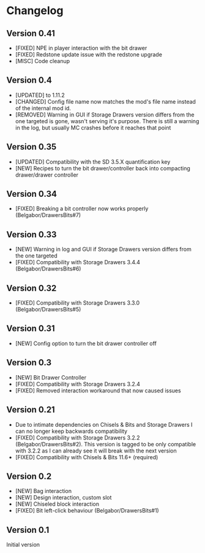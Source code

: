 # Changelog

## Version 0.41
* [FIXED] NPE in player interaction with the bit drawer
* [FIXED] Redstone update issue with the redstone upgrade
* [MISC] Code cleanup

## Version 0.4
* [UPDATED] to 1.11.2
* [CHANGED] Config file name now matches the mod's file name instead of the internal mod id.
* [REMOVED] Warning in GUI if Storage Drawers version differs from the one targeted is gone, wasn't serving it's purpose. There is still a warning in the log, but usually MC crashes before it reaches that point


## Version 0.35
* [UPDATED] Compatibility with the SD 3.5.X quantification key
* [NEW] Recipes to turn the bit drawer/controller back into compacting drawer/drawer controller 

## Version 0.34
* [FIXED] Breaking a bit controller now works properly (Belgabor/DrawersBits#7)

## Version 0.33
* [NEW] Warning in log and GUI if Storage Drawers version differs from the one targeted
* [FIXED] Compatibility with Storage Drawers 3.4.4 (Belgabor/DrawersBits#6)

## Version 0.32
* [FIXED] Compatibility with Storage Drawers 3.3.0 (Belgabor/DrawersBits#5)

## Version 0.31
* [NEW] Config option to turn the bit drawer controller off

## Version 0.3
* [NEW] Bit Drawer Controller
* [FIXED] Compatibility with Storage Drawers 3.2.4
* [FIXED] Removed interaction workaround that now caused issues

## Version 0.21
* Due to intimate dependencies on Chisels & Bits and Storage Drawers I can no longer keep backwards compatibility 
* [FIXED] Compatibility with Storage Drawers 3.2.2 (Belgabor/DrawersBits#2). This version is tagged to be only compatible with 3.2.2 as I can already see it will break with the next version
* [FIXED] Compatibility with Chisels & Bits 11.6+ (required)

## Version 0.2
* [NEW] Bag interaction
* [NEW] Design interaction, custom slot
* [NEW] Chiseled block interaction
* [FIXED] Bit left-click behaviour (Belgabor/DrawersBits#1)

## Version 0.1
Initial version
